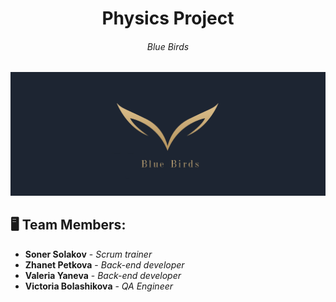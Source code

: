 <h1 align="center">Physics Project</h1>
<h6 align="center">Blue Birds</h6>
<p align="center">
<img src="LogoOne.png" width="1000px">
</p>


## 🖥 Team Members:
* **Soner Solakov** - *Scrum trainer* 
* **Zhanet Petkova** - *Back-end developer* 
* **Valeria Yaneva** - *Back-end developer* 
* **Victoria Bolashikova** - *QA Engineer* 
